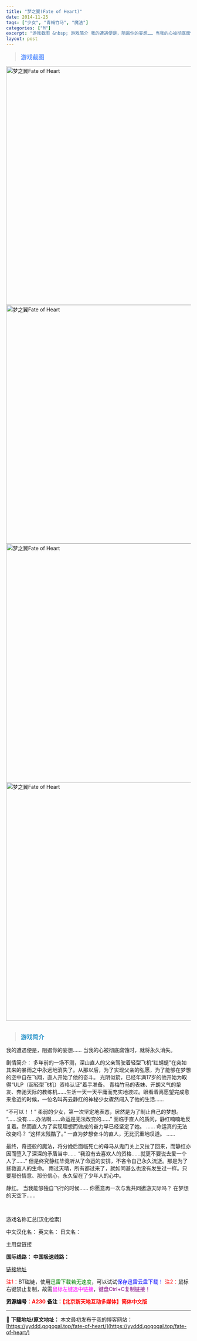 ```yaml
---
title: "梦之翼(Fate of Heart)"
date: 2014-11-25
tags: ["少女", "青梅竹马", "魔法"]
categories: ["M"]
excerpt: "游戏截图 &nbsp; 游戏简介 我的遭遇便是，阻遏你的妄想…… 当我的心被彻底腐蚀时，就将永久消失。 剧情简介： 多年前的一场不测，深山直人的父亲驾驶着轻型飞机“红蜻蜓”在突如其来的暴雨之中永远地消失了。从那以后，为了实现父亲的弘愿，为了能够在梦想的空中自在飞翔，直人开始了他的奋斗。 光阴似箭，已&hellip;"
layout: post
---
```


<div>
<blockquote><b><span style="font-size: 12pt; color: #6699ff;">游戏截图</span></b></blockquote>
<div><img title="点击放大" src="https://yyddd.gogogal.top/wp-content/uploads/2025/04/20250430_6811e99f94c23.webp" alt="梦之翼Fate of Heart" width="650" /></div>
<div><img title="点击放大" src="https://yyddd.gogogal.top/wp-content/uploads/2025/04/20250430_6811e9a28ef9d.webp" alt="梦之翼Fate of Heart" width="650" /></div>
<div><img title="点击放大" src="https://yyddd.gogogal.top/wp-content/uploads/2025/04/20250430_6811e9a415b88.webp" alt="梦之翼Fate of Heart" width="650" /></div>
<div><img title="点击放大" src="https://yyddd.gogogal.top/wp-content/uploads/2025/04/20250430_6811e9a6dd31a.webp" alt="梦之翼Fate of Heart" width="650" /></div>
&nbsp;
<blockquote><b><span style="font-size: 12pt; color: #3399cc;">游戏简介</span></b></blockquote>
<div>我的遭遇便是，阻遏你的妄想……
当我的心被彻底腐蚀时，就将永久消失。

剧情简介：
多年前的一场不测，深山直人的父亲驾驶着轻型飞机“红蜻蜓”在突如其来的暴雨之中永远地消失了。从那以后，为了实现父亲的弘愿，为了能够在梦想的空中自在飞翔，直人开始了他的奋斗。 光阴似箭，已经年满17岁的他开始为取得“ULP（超轻型飞机）资格认证”着手准备。
青梅竹马的表妹、开朗义气的挚友、奔驰天际的教练机……生活一天一天平庸而充实地渡过。眼看着离愿望完成愈来愈近的时候，一位名叫芮云静红的神秘少女骤然闯入了他的生活……

“不可以！！”
柔弱的少女，第一次坚定地表态，居然是为了制止自己的梦想。
“……没有……办法啊……命运是无法改变的……”
面临于直人的质问，静红喃喃地反复着。然而直人为了实现理想而做成的奋力早已经坚定了她。
……
命运真的无法改变吗？
“这样太残酷了。”
一直为梦想奋斗的直人，无比沉重地叹道。
……

最终，奇迹般的魔法，将分娩后面临死亡的母马从鬼门关上又拉了回来，而静红亦因而堕入了深深的矛盾当中……
“我没有去喜欢人的资格……就更不要说去爱一个人了……”
但是终究静红毕竟听从了命运的安排，不吝令自己永久流逝。那是为了拯救直人的生命。
雨过天晴，所有都过来了，就如同甚么也没有发生过一样。只要那份情意、那份信心，永久留在了少年人的心中。

静红。
当我能够独自飞行的时候……
你愿意再一次与我共同遨游天际吗？
在梦想的天空下……</div>
&nbsp;

游戏名称汇总[汉化检索]

中文汉化名：
英文名：
日文名：
</div>
<div class="panel panel-primary">
<div class="panel-heading">主用盘链接</div>
<div class="panel-body">

<b>国际线路：</b>
<b>中国极速线路：</b>

<!--wechatfans start-->

<a href="https://pan.xunlei.com/s/VORpyT4UX_SrnaWVzMFMP4_ZA1?pwd=tv5b#">链接地址</a>

<!--wechatfans end-->
<span style="color: #ff0000;">注1：</span>BT磁链，使用<span style="color: #008000;">迅雷下载若无速度</span>，可以试试<span style="color: #0000ff;">保存迅雷云盘下载！</span>
<span style="color: #ff0000;">注2：</span>鼠标右键禁止复制，故需<span style="color: #ff00ff;">鼠标左键选中链接</span>，<span style="color: #800080;">键盘Ctrl+C复制链接！</span>

</div>
<div class="panel-footer"><span style="color: #ff0000;"><b><span style="color: #000000;">资源编号</span>：A230</b></span>
<span style="color: #ff0000;"><b><span style="color: #000000;">备注</span>：【北京新天地互动多媒体】简体中文版</b></span></div>
</div>

---
📖 **下载地址/原文地址：** 本文最初发布于我的博客网站：[https://yyddd.gogogal.top/fate-of-heart/](https://yyddd.gogogal.top/fate-of-heart/)

